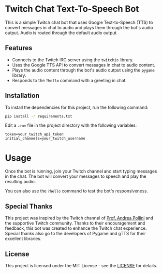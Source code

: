 # Twitch Chat Text-To-Speech Bot

This is a simple Twitch chat bot that uses Google Text-to-Speech (TTS) to convert messages in chat to audio and plays them through the bot's audio output.
Audio is routed through the default audio output.

## Features

- Connects to the Twitch IRC server using the `twitchio` library.
- Uses the Google TTS API to convert messages in chat to audio content.
- Plays the audio content through the bot's audio output using the `pygame` library.
- Responds to the `?hello` command with a greeting in chat.

## Installation

To install the dependencies for this project, run the following command:

```sh
pip install -r requirements.txt
```

Edit a `.env` file in the project directory with the following variables:
```
token=your_twitch_api_token
initial_channels=your_twitch_username
```

# Usage

Once the bot is running, join your Twitch channel and start typing messages in the chat. The bot will convert your messages to speech and play the resulting audio.

You can also use the `?hello` command to test the bot's responsiveness.

## Special Thanks

This project was inspired by the Twitch channel of [Prof. Andrea Pollini](https://www.twitch.tv/profandreapollini) and the supportive Twitch community. Thanks to their encouragement and feedback, this bot was created to enhance the Twitch chat experience. Special thanks also go to the developers of Pygame and gTTS for their excellent libraries. 



## License

This project is licensed under the MIT License - see the [LICENSE](https://www.mit.edu/~amini/LICENSE.md) for details.